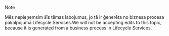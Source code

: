 > [!NOTE]
> <span data-ttu-id="39884-101">Mēs nepieņemsim šīs tēmas labojumus, jo tā ir ģenerēta no biznesa procesa pakalpojumā Lifecycle Services.</span><span class="sxs-lookup"><span data-stu-id="39884-101">We will not be accepting edits to this topic, because it is generated from a business process in Lifecycle Services.</span></span>